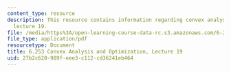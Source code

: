 ```yaml
---
content_type: resource
description: This resource contains information regarding convex analysis and optimization,
  lecture 19.
file: /media/https%3A/open-learning-course-data-rc.s3.amazonaws.com/6-253-convex-analysis-and-optimization-spring-2012/27b2c620989feee3c112cd36241eb464_MIT6_253S12_lec19.pdf
file_type: application/pdf
resourcetype: Document
title: 6.253 Convex Analysis and Optimization, Lecture 19
uid: 27b2c620-989f-eee3-c112-cd36241eb464
---
```

